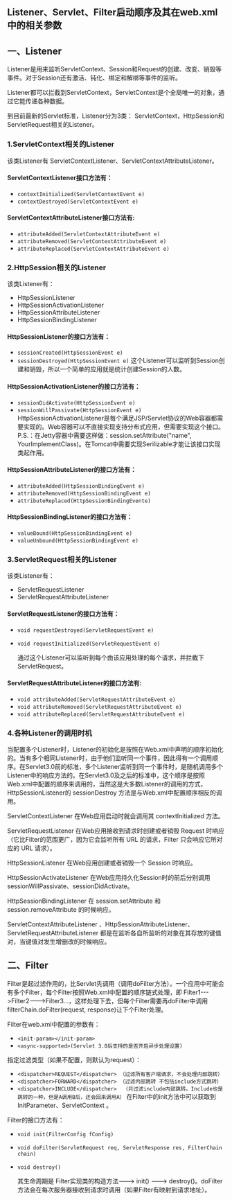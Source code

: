 ## Listener、Servlet、Filter启动顺序及其在web.xml中的相关参数
## 一、Listener

Listener是用来监听ServletContext、Session和Request的创建、改变、销毁等事件。对于Session还有激活、钝化、绑定和解绑等事件的监听。

Listener都可以拦截到ServletContext，ServletContext是个全局唯一的对象，通过它能传递各种数据。

到目前最新的Servlet标准，Listener分为3类： ServletContext，HttpSession和ServletRequest相关的Listener。

###  1.ServletContext相关的Listener
 
 该类Listener有 ServletContextListener、ServletContextAttributeListener。
 
#### ServletContextListener接口方法有：
  - `contextInitialized(ServletContextEvent e)`  
  - `contextDestroyed(ServletContextEvent e)`
 
#### ServletContextAttributeListener接口方法有:
 - `attributeAdded(ServletContextAttributeEvent e)`
 - `attributeRemoved(ServletContextAttributeEvent e)`
 - `attributeReplaced(ServletContextAttributeEvent e)`

### 2.HttpSession相关的Listener
 
 该类Listener有：
 
 - HttpSessionListener
 - HttpSessionActivationListener
 - HttpSessionAttributeListener
 - HttpSessionBindingListener
 
 #### HttpSessionListener的接口方法有：

 - `sessionCreated(HttpSessionEvent e)` 
 - `sessionDestroyed(HttpSessionEvent e)`
这个Listener可以监听到Session创建和销毁，所以一个简单的应用就是统计创建Session的人数。

 #### HttpSessionActivationListener的接口方法有：
  - `sessionDidActivate(HttpSessionEvent e)`
  - `sessionWillPassivate(HttpSessionEvent e)`
 HttpSessionActivationListener是每个满足JSP/Servlet协议的Web容器都需要实现的。Web容器可以不直接实现支持分布式应用，但需要实现这个接口。
 P.S.：在Jetty容器中需要这样做：session.setAttribute("name", YourImplementClass)。在Tomcat中需要实现Serilizable才能让该接口实现类起作用。
 
 
 #### HttpSessionAttributeListener的接口方法有：
- `attributeAdded(HttpSessionBindingEvent e)`
- `attributeRemoved(HttpSessionBindingEvent e)`
- `attributeReplaced(HttpSessionBindingEvente)`

 #### HttpSessionBindingListener的接口方法有：
- `valueBound(HttpSessionBindingEvent e)`
- `valueUnbound(HttpSessionBindingEvent e)`

### 3.ServletRequest相关的Listener

该类Listener有：

- ServletRequestListener
- ServletRequestAttributeListener

#### ServletRequestListener的接口方法有：
 - `void requestDestroyed(ServletRequestEvent e) `
 - `void requestInitialized(ServletRequestEvent e) `
 
    通过这个Listener可以监听到每个由该应用处理的每个请求，并拦截下ServletRequest。

#### ServletRequestAttributeListener的接口方法有:
-  `void attributeAdded(ServletRequestAttributeEvent e) `
-  `void attributeRemoved(ServletRequestAttributeEvent e) `
-  `void attributeReplaced(ServletRequestAttributeEvent e)`

### 4.各种Listener的调用时机
当配置多个Listener时，Listener的初始化是按照在Web.xml中声明的顺序初始化的。当有多个相同Listener时，由于他们监听同一个事件，因此得有一个调用顺序。在Servlet3.0前的标准，多个Listener监听到同一个事件时，是随机调用多个Listener中的响应方法的。在Servlet3.0及之后的标准中，这个顺序是按照Web.xml中配置的顺序来调用的，当然这是大多数Listener的调用的方式，HttpSessionListener的 sessionDestroy 方法是与Web.xml中配置顺序相反的调用。

ServletContextListener 在Web应用启动时就会调用其 contextInitialized 方法。

ServletRequestListener 在Web应用接收到请求时创建或者销毁 Request 时响应 （它比Filter的范围更广，因为它会监听所有 URL 的请求，Filter 只会响应它所对应的 URL 请求）。

HttpSessionListener 在Web应用创建或者销毁一个 Session 时响应。

HttpSessionActivateListener 在Web应用持久化Session时的前后分别调用 sessionWillPassivate、sessionDidActivate。

HttpSessionBindingListener 在 session.setAttribute 和 session.removeAttribute 的时候响应。

ServletContextAttributeListener 、HttpSessionAttributeListener、ServletRequestAttributeListener 都是在监听各自所监听的对象在其存放的键值对，当键值对发生增删改的时候响应。

## 二、Filter
 Filter是起过滤作用的，比Servlet先调用（调用doFilter方法）。一个应用中可能会有多个Filter，每个Filter按照Web.xml中配置的顺序链式处理，即 Filter1--->Filter2--->Filter3...，这样处理下去，但每个Filter需要再doFilter中调用filterChain.doFilter(request, response)让下个Filter处理。

 Filter在web.xml中配置的参数有：
 - `<init-param></init-param>`
 - `<async-supported>(Servlet 3.0后支持的是否开启异步处理设置)`

 指定过滤类型（如果不配置，则默认为request）：
 - `<dispatcher>REQUEST</dispatcher> （过滤所有客户端请求，不会处理内部跳转）` 
 - `<dispatcher>FORWARD</dispatcher> （过滤内部跳转 不包括include方式跳转）`
 - `<dispatcher>INCLUDE</dispatcher>  （只过滤include内部跳转。Include也是跳转的一种，但是A调用B后，还会回来调用A）`
     在Filter中的init方法中可以获取到 InitParameter、ServletContext 。

 Filter的接口方法有：
 - `void init(FilterConfig fConfig)`
 - `void doFilter(ServletRequest req, ServletResponse res, FilterChain chain)`
 - `void destroy()`

   其生命周期是 Filter实现类的构造方法---> init() ---> destroy()。doFilter方法会在每次服务器接收到请求时调用（如果Filter有映射到请求地址）。

